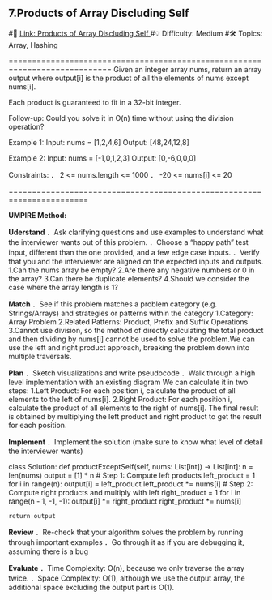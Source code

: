 **7.Products of Array Discluding Self**
-----------------------------------------------

#🔗 [Link: Products of Array Discluding Self ](https://neetcode.io/problems/products-of-array-discluding-self)
#💡 Difficulty: Medium
#🛠️ Topics: Array, Hashing

============================================================================
Given an integer array nums, return an array output where output[i] is the product of all the elements of nums except nums[i].

Each product is guaranteed to fit in a 32-bit integer.

Follow-up: Could you solve it in O(n) time without using the division operation?

Example 1:
Input: nums = [1,2,4,6]
Output: [48,24,12,8]

Example 2:
Input: nums = [-1,0,1,2,3]
Output: [0,-6,0,0,0]

Constraints:
． 2 <= nums.length <= 1000
． -20 <= nums[i] <= 20

=======================================================================

**UMPIRE Method:**

**Uderstand**
．Ask clarifying questions and use examples to understand what the interviewer wants out of this problem.
．Choose a “happy path” test input, different than the one provided, and a few edge case inputs.
．Verify that you and the interviewer are aligned on the expected inputs and outputs.
1.Can the nums array be empty?
2.Are there any negative numbers or 0 in the array?
3.Can there be duplicate elements?
4.Should we consider the case where the array length is 1?

**Match**
．See if this problem matches a problem category (e.g. Strings/Arrays) and strategies or patterns within the category
1.Category: Array Problem
2.Related Patterns: Product, Prefix and Suffix Operations
3.Cannot use division, so the method of directly calculating the total product and then dividing by nums[i] cannot be used to solve the problem.We can use the left and right product approach, breaking the problem down into multiple traversals.

**Plan**
．Sketch visualizations and write pseudocode
．Walk through a high level implementation with an existing diagram
We can calculate it in two steps:
    1.Left Product: For each position i, calculate the product of all elements to the left of nums[i].
    2.Right Product: For each position i, calculate the product of all elements to the right of nums[i].
The final result is obtained by multiplying the left product and right product to get the result for each position.

**Implement**
．Implement the solution (make sure to know what level of detail the interviewer wants)

class Solution:
    def productExceptSelf(self, nums: List[int]) -> List[int]:
        n = len(nums)
        output = [1] * n
        # Step 1: Compute left products
    left_product = 1
    for i in range(n):
        output[i] = left_product
        left_product *= nums[i]
    # Step 2: Compute right products and multiply with left
    right_product = 1
    for i in range(n - 1, -1, -1):
        output[i] *= right_product
        right_product *= nums[i]
        
    return output

**Review**
．Re-check that your algorithm solves the problem by running through important examples
．Go through it as if you are debugging it, assuming there is a bug

**Evaluate**
．Time Complexity: O(n), because we only traverse the array twice.
．Space Complexity: O(1), although we use the output array, the additional space excluding the output part is O(1).







